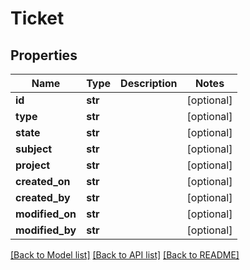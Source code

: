 # Ticket


## Properties
Name | Type | Description | Notes
------------ | ------------- | ------------- | -------------
**id** | **str** |  | [optional] 
**type** | **str** |  | [optional] 
**state** | **str** |  | [optional] 
**subject** | **str** |  | [optional] 
**project** | **str** |  | [optional] 
**created_on** | **str** |  | [optional] 
**created_by** | **str** |  | [optional] 
**modified_on** | **str** |  | [optional] 
**modified_by** | **str** |  | [optional] 

[[Back to Model list]](../README.md#documentation-for-models) [[Back to API list]](../README.md#documentation-for-api-endpoints) [[Back to README]](../README.md)


